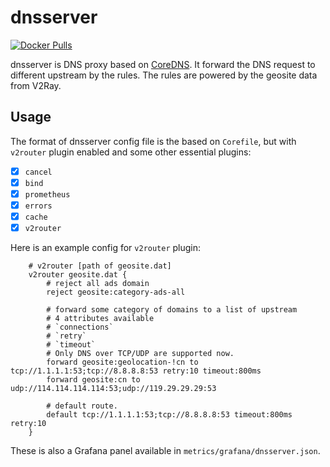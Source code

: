 # dnsserver

[![Docker Pulls](https://img.shields.io/docker/pulls/iosmanthus/dnsserver.svg)](https://hub.docker.com/r/iosmanthus/dnsserver)

dnsserver is DNS proxy based on [CoreDNS](https://github.com/coredns/coredns). It forward the DNS request to different upstream by the rules. The rules are powered by the geosite data from V2Ray.

## Usage

The format of dnsserver config file is the based on `Corefile`, but with `v2router` plugin enabled and some other essential plugins:
- [x] `cancel`
- [x] `bind`
- [x] `prometheus`
- [x] `errors`
- [x] `cache`
- [x] `v2router`

Here is an example config for `v2router` plugin:
```Corefile
    # v2router [path of geosite.dat]
	v2router geosite.dat {
        # reject all ads domain
		reject geosite:category-ads-all

        # forward some category of domains to a list of upstream
        # 4 attributes available
	    # `connections`
	    # `retry`
	    # `timeout`
        # Only DNS over TCP/UDP are supported now.
		forward geosite:geolocation-!cn to tcp://1.1.1.1:53;tcp://8.8.8.8:53 retry:10 timeout:800ms
		forward geosite:cn to udp://114.114.114.114:53;udp://119.29.29.29:53

        # default route.
		default tcp://1.1.1.1:53;tcp://8.8.8.8:53 timeout:800ms retry:10
	}
```


These is also a Grafana panel available in `metrics/grafana/dnsserver.json`.
